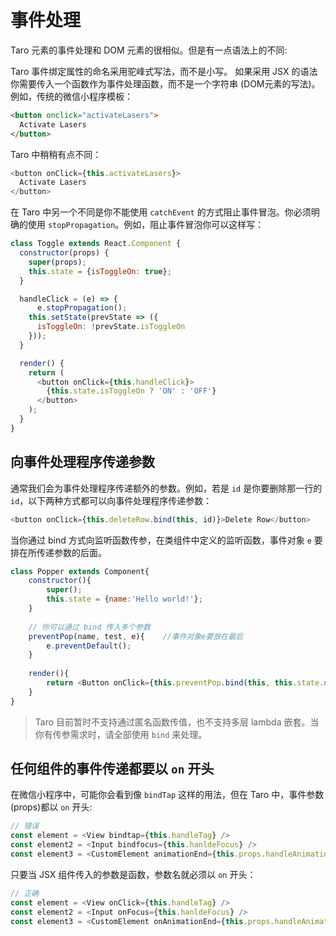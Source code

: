 # 事件处理
Taro 元素的事件处理和 DOM 元素的很相似。但是有一点语法上的不同:

Taro 事件绑定属性的命名采用驼峰式写法，而不是小写。
如果采用 JSX 的语法你需要传入一个函数作为事件处理函数，而不是一个字符串 (DOM元素的写法)。
例如，传统的微信小程序模板：

```html
<button onclick="activateLasers">
  Activate Lasers
</button>
```

Taro 中稍稍有点不同：

```javascript
<button onClick={this.activateLasers}>
  Activate Lasers
</button>
```

在 Taro 中另一个不同是你不能使用 `catchEvent` 的方式阻止事件冒泡。你必须明确的使用 `stopPropagation`。例如，阻止事件冒泡你可以这样写：

```javascript
class Toggle extends React.Component {
  constructor(props) {
    super(props);
    this.state = {isToggleOn: true};
  }

  handleClick = (e) => {
	  e.stopPropagation();
    this.setState(prevState => ({
      isToggleOn: !prevState.isToggleOn
    }));
  }

  render() {
    return (
      <button onClick={this.handleClick}>
        {this.state.isToggleOn ? 'ON' : 'OFF'}
      </button>
    );
  }
}
```

## 向事件处理程序传递参数

通常我们会为事件处理程序传递额外的参数。例如，若是 `id` 是你要删除那一行的 `id`，以下两种方式都可以向事件处理程序传递参数：

```javascript
<button onClick={this.deleteRow.bind(this, id)}>Delete Row</button>
```

当你通过 bind 方式向监听函数传参，在类组件中定义的监听函数，事件对象 `e` 要排在所传递参数的后面。

```javascript
class Popper extends Component{
    constructor(){
        super();
        this.state = {name:'Hello world!'};
    }
    
	// 你可以通过 bind 传入多个参数
    preventPop(name, test, e){    //事件对象e要放在最后
        e.preventDefault();
    }
    
    render(){
        return <Button onClick={this.preventPop.bind(this, this.state.name, 'test')}></Button>;
    }
}
```

> Taro 目前暂时不支持通过匿名函数传值，也不支持多层 lambda 嵌套。当你有传参需求时，请全部使用 `bind` 来处理。

## 任何组件的事件传递都要以 `on` 开头

在微信小程序中，可能你会看到像 `bindTap` 这样的用法，但在 Taro 中，事件参数(props)都以 `on` 开头:

```javascript
// 错误
const element = <View bindtap={this.handleTag} />
const element2 = <Input bindfocus={this.hanldeFocus} />
const element3 = <CustomElement animationEnd={this.props.handleAnimationEnd} />
```

只要当 JSX 组件传入的参数是函数，参数名就必须以 `on` 开头：

```javascript
// 正确
const element = <View onClick={this.handleTag} />
const element2 = <Input onFocus={this.hanldeFocus} />
const element3 = <CustomElement onAnimationEnd={this.props.handleAnimationEnd} />
```

